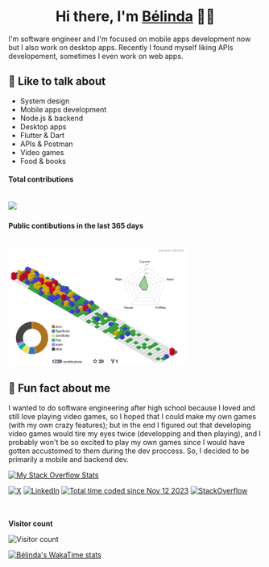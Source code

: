 <!-- ![](header.jpg) -->
<h1 align="center">
  Hi there, I'm <a href="https://github.com/belinda-g-freitas">Bélinda</a> 👋🏻
</h1>

I'm software engineer and I'm focused on mobile apps development now but I also work on desktop apps. Recently I found myself liking APIs developement, sometimes I even work on web apps.

## 💬 Like to talk about

- System design 
- Mobile apps development
- Node.js & backend
- Desktop apps
- Flutter & Dart
- APIs & Postman
- Video games
- Food & books

#### Total contributions

</br>
<img height="180em" src="https://github-readme-streak-stats.herokuapp.com/?user=belinda-g-freitas&hide_border=true" />

#### Public contibutions in the last 365 days

</br>

<!-- ![](./profile-3d-contrib/profile-gitblock.svg) -->
<img src="./profile-3d-contrib/profile-gitblock.svg" alt="Contributions' 3D graph" style="width:70%; height:auto;" />

</br>

## 🤡 Fun fact about me

I wanted to do software engineering after high school because I loved and still love playing video games, so I hoped that I could make my own games (with my own crazy features); but in the end I figured out that developing video games would tire my eyes twice (developping and then playing), and I probably won't be so excited to play my own games since I would have gotten accustomed to them during the dev proccess. So, I decided to be primarily a mobile and backend dev.

<!-- [![roadmap.sh](https://roadmap.sh/card/wide/65327fe7b5d7a4eb01ea5e2e?variant=dark&roadmaps=flutter%2Cnodejs%2Cbackend%2Cjavascript)](https://roadmap.sh) -->

[![My Stack Overflow Stats](https://so-stats.vercel.app/api?user=17637096)](https://github.com/kurt-liao/so-stats)

<!-- socials -->
<p> 
  <a href="https://x.com/B_GloriaFreitas" target="_blank"><img alt="X" src="https://img.shields.io/badge/x-%2312100E.svg?&style=for-the-badge&logo=x&logoColor=white&" /></a> 
  <a href="https://www.linkedin.com/in/belinda-g-freitas" target="_blank"><img alt="LinkedIn" src="https://img.shields.io/badge/linkedin-%230077B5.svg?&style=for-the-badge&logo=linkedin&logoColor=white" /></a> 
  <a href="https://wakatime.com/@018bc524-b4b4-4569-93f3-35cbcdbc3c27"><img src="https://wakatime.com/badge/user/018bc524-b4b4-4569-93f3-35cbcdbc3c27.svg?style=for-the-badge" alt="Total time coded since Nov 12 2023" /></a>
  <a href="https://stackoverflow.com/users/17637096/belinda-g-freitas" target="_blank"><img alt="StackOverflow" src="https://img.shields.io/badge/stackoverflow-%2312100E.svg?&style=for-the-badge&logo=stackoverflow&logoColor=white" /></a>
<!--   <a href="" target="_blank"><img alt="Discord" height="30" src="https://camo.githubusercontent.com/4059d6ad920f747fcb9336726261d455f4664eb48d64553d110c5fa4c2a0a14e/68747470733a2f2f696d672e736869656c64732e696f2f62616467652f646973636f72642d6461726b626c75652e7376673f267374796c653d666f722d7468652d6261646765266c6f676f3d646973636f7264266c6f676f436f6c6f723d7768697465" data-canonical-src="https://img.shields.io/badge/discord-darkblue.svg?&amp;style=for-the-badge&amp;logo=discord&amp;logoColor=white" style="max-width: 100%;" /></a> -->
</p>
</br>
<!-- stats -->
<!-- <div> -->
  <!-- most used languages -->
<!--   <a href="https://github.com/belinda-g-freitas">
    <img alt="Top Langs" height=240 align="center" src="https://github-readme-stats-belinda-g-freitas.vercel.app/api/top-langs/?username=belinda-g-freitas&layout=compact&langs_count=12" />
  </a> -->
  <!-- github stats -->
<!--   <a href="https://github.com/belinda-g-freitas">
    <img alt="Bélinda's GitHub Stats" height=240 align="center" src="https://github-readme-stats-belinda-g-freitas.vercel.app/api?username=belinda-g-freitas&custom_title=GitHub%20Stats&show_icons=true&theme=chartreuse-dark&count_private=true&include_all_commits=true&show=prs_merged,&hide=stars,issues"/>
  </a> -->
<!-- </div> -->
</br>
<b>Visitor count</b>

![Visitor count](https://komarev.com/ghpvc/?username=belinda-g-freitas)

<!-- <img src="https://profile-counter.glitch.me/belinda-g-freitas/count.svg" /> -->

[![Bélinda's WakaTime stats](https://github-readme-stats.vercel.app/api/wakatime?username=belinda_g_freitas)](https://github.com/anuraghazra/github-readme-stats)
